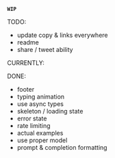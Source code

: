 **`WIP`**

TODO:

- update copy & links everywhere
- readme
- share / tweet ability

CURRENTLY:

DONE:

- footer
- typing animation
- use async types
- skeleton / loading state
- error state
- rate limiting
- actual examples
- use proper model
- prompt & completion formatting

